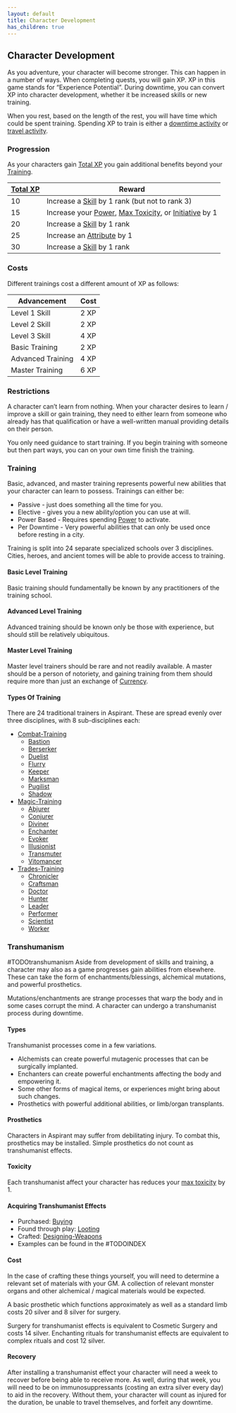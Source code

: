 ```yaml
---
layout: default
title: Character Development
has_children: true
---
```

## Character Development
As you adventure, your character will become stronger. This can happen in a number of ways. When completing quests, you will gain XP. XP in this game stands for “Experience Potential”. During downtime, you can convert XP into character development, whether it be increased skills or new training.

When you rest, based on the length of the rest, you will have time which could be spent training. Spending XP to train is either a [downtime activity](Activities#Downtime%20Activity) or [travel activity](Activities#Travel%20Activity).

### Progression
As your characters gain [Total XP](Stats#Total%20XP) you gain additional benefits beyond your [Training](#Training).

| [Total XP](Stats#Total%20XP) | Reward                                                                                                           |
| ---------------------------- | ---------------------------------------------------------------------------------------------------------------- |
| 10                           | Increase a [Skill](Skills) by 1 rank (but not to rank 3)                                                         |
| 15                           | Increase your [Power](Stats#Power), [Max Toxicity](Stats#Max%20Toxicity), or [Initiative](Stats#Initiative) by 1 |
| 20                           | Increase a [Skill](Skills) by 1 rank                                                                             |
| 25                           | Increase an [Attribute](Stats#Attributes) by 1                                                                   | 
| 30                           | Increase a [Skill](Skills) by 1 rank                                                                             |

### Costs
Different trainings cost a different amount of XP as follows:

| Advancement       | Cost |
| ----------------- | ---- |
| Level 1 Skill     | 2 XP |
| Level 2 Skill     | 2 XP |
| Level 3 Skill     | 4 XP |
| Basic Training    | 2 XP |
| Advanced Training | 4 XP |
| Master Training   | 6 XP | 

### Restrictions
A character can’t learn from nothing. When your character desires to learn / improve a skill or gain training, they need to either learn from someone who already has that qualification or have a well-written manual providing details on their person. 

You only need guidance to start training. If you begin training with someone but then part ways, you can on your own time finish the training. 

### Training
Basic, advanced, and master training represents powerful new abilities that your character can learn to possess. Trainings can either be:
* Passive - just does something all the time for you.
* Elective - gives you a new ability/option you can use at will.
* Power Based - Requires spending [Power](Stats#Power) to activate.
* Per Downtime - Very powerful abilities that can only be used once before resting in a city.

Training is split into 24 separate specialized schools over 3 disciplines. Cities, heroes, and ancient tomes will be able to provide access to training.

#### Basic Level Training
Basic training should fundamentally be known by any practitioners of the training school.

#### Advanced Level Training
Advanced training should be known only be those with experience, but should still be relatively ubiquitous.

#### Master Level Training
Master level trainers should be rare and not readily available. A master should be a person of notoriety, and gaining training from them should require more than just an exchange of [Currency](Equipment#Currency).

#### Types Of Training
There are 24 traditional trainers in Aspirant. These are spread evenly over three disciplines, with 8 sub-disciplines each:
* [Combat-Training](Combat-Training)
	* [Bastion](Bastion)
	* [Berserker](Berserker)
	* [Duelist](Duelist)
	* [Flurry](Flurry)
	* [Keeper](Keeper)
	* [Marksman](Marksman)
	* [Pugilist](Pugilist)
	* [Shadow](Shadow)
* [Magic-Training](Magic-Training)
	* [Abjurer](Abjurer)
	* [Conjurer](Conjurer)
	* [Diviner](Diviner)
	* [Enchanter](Enchanter)
	* [Evoker](Evoker)
	* [Illusionist](Illusionist)
	* [Transmuter](Transmuter)
	* [Vitomancer](Vitomancer)
* [Trades-Training](Trades-Training)
	* [Chronicler](Chronicler)
	* [Craftsman](Craftsman)
	* [Doctor](Doctor)
	* [Hunter](Hunter)
	* [Leader](Leader)
	* [Performer](Performer)
	* [Scientist](Scientist)
	* [Worker](Worker)

### Transhumanism
#TODOtranshumanism 
Aside from development of skills and training, a character may also as a game progresses gain abilities from elsewhere. These can take the form of enchantments/blessings, alchemical mutations, and powerful prosthetics.

Mutations/enchantments are strange processes that warp the body and in some cases corrupt the mind. A character can undergo a transhumanist process during downtime.

#### Types
Transhumanist processes come in a few variations. 
- Alchemists can create powerful mutagenic processes that can be surgically implanted.
- Enchanters can create powerful enchantments affecting the body and empowering it.
- Some other forms of magical items, or experiences might bring about such changes.
- Prosthetics with powerful additional abilities, or limb/organ transplants.

#### Prosthetics
Characters in Aspirant may suffer from debilitating injury. To combat this, prosthetics may be installed. Simple prosthetics do not count as transhumanist effects.

#### Toxicity
Each transhumanist affect your character has reduces your [max toxicity](Stats#Max%20Toxicity) by 1. 

#### Acquiring Transhumanist Effects
* Purchased: [Buying](#Buying)
* Found through play: [Looting](Equipment#Looting)
* Crafted: [Designing-Weapons](Designing-Weapons)
* Examples can be found in the #TODOINDEX 

#### Cost
In the case of crafting these things yourself, you will need to determine a relevant set of materials with your GM. A collection of relevant monster organs and other alchemical / magical materials would be expected.

A basic prosthetic which functions approximately as well as a standard limb costs 20 silver and 8 silver for surgery.

Surgery for transhumanist effects is equivalent to Cosmetic Surgery and costs 14 silver. Enchanting rituals for transhumanist effects are equivalent to complex rituals and cost 12 silver.

#### Recovery
After installing a transhumanist effect your character will need a week to recover before being able to receive more. As well, during that week, you will need to be on immunosuppressants (costing an extra silver every day) to aid in the recovery. Without them, your character will count as injured for the duration, be unable to travel themselves, and forfeit any downtime.